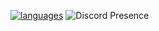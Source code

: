 <!--
✨🔭🌱👯🤔💬📫😄⚡
-->
[![languages](https://github-readme-stats.vercel.app/api/top-langs/?username=OlaMushroom&langs_count=20&layout=donut&theme=tokyonight&border_color=1a1b27&border_radius=10)](https://github.com/anuraghazra/github-readme-stats)
![Discord Presence](https://lanyard.cnrad.dev/api/608876620417335337?theme=dark&bg=1a1b27&hideProfile=true)

